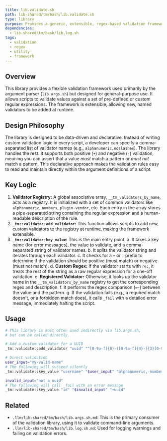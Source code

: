 ```yaml
---
title: lib.validate.sh
path: lib-shared/tm/bash/lib.validate.sh
type: library
purpose: Provides a generic, extensible, regex-based validation framework.
dependencies:
  - lib-shared/tm/bash/lib.log.sh
tags:
  - validation
  - regex
  - utility
  - framework
---
```


## Overview
This library provides a flexible validation framework used primarily by the argument parser (`lib.args.sh`) but designed for general-purpose use. It allows scripts to validate values against a set of pre-defined or custom regular expressions. The framework is extensible, allowing new, named validators to be added at runtime.

## Design Philosophy
The library is designed to be data-driven and declarative. Instead of writing custom validation logic in every script, a developer can specify a comma-separated list of validator names (e.g., `alphanumeric,noslashes`). The library handles the rest. It supports both positive (`+`) and negative (`-`) validation, meaning you can assert that a value *must* match a pattern or *must not* match a pattern. This declarative approach makes the validation rules easy to read and maintain directly within the argument definitions of a script.

## Key Logic
1.  **Validator Registry:** A global associative array, `__tm_validators_by_name`, acts as a registry. It is initialized with a set of common validators like `alphanumeric`, `numbers`, `plugin-vendor`, etc. Each entry in the array stores a pipe-separated string containing the regular expression and a human-readable description of the rule.
2.  **`_tm::validate::add_validator`:** This function allows scripts to add new, custom validators to the registry at runtime, making the framework extensible.
3.  **`_tm::validate::key_value`:** This is the main entry point.
    a.  It takes a key name (for error messages), the value to validate, and a comma-separated string of validator names.
    b.  It splits the validator string and iterates through each validator.
    c.  It checks for a `+` or `-` prefix to determine if the validation should be positive (must match) or negative (must not match).
    d.  **Custom Regex:** If the validator starts with `re:`, it treats the rest of the string as a raw regular expression for a one-off validation.
    e.  **Registered Validator:** Otherwise, it looks up the validator name in the `__tm_validators_by_name` registry to get the corresponding regex and description.
    f.  It performs the regex comparison (`=~`) between the value and the pattern.
    g.  If the validation fails (e.g., a required match doesn't, or a forbidden match does), it calls `_fail` with a detailed error message, immediately halting the script.

## Usage
```bash
# This library is most often used indirectly via lib.args.sh,
# but can be called directly.

# Add a custom validator for a UUID
_tm::validate::add_validator "uuid" "^[0-9a-f]{8}-([0-9a-f]{4}-){3}[0-9a-f]{12}$" "be a valid UUID"

# Direct validation
user_input="my-valid-name"
# The following will succeed silently
_tm::validate::key_value "username" "$user_input" "alphanumeric,-numbers"

invalid_input="not a uuid"
# The following will call _fail with an error message
_tm::validate::key_value "id" "$invalid_input" "+uuid"
```

## Related
-   `.llm/lib-shared/tm/bash/lib.args.sh.md`: This is the primary consumer of the validation library, using it to validate command-line arguments.
-   `.llm/lib-shared/tm/bash/lib.log.sh.md`: Used for logging warnings and failing on validation errors.